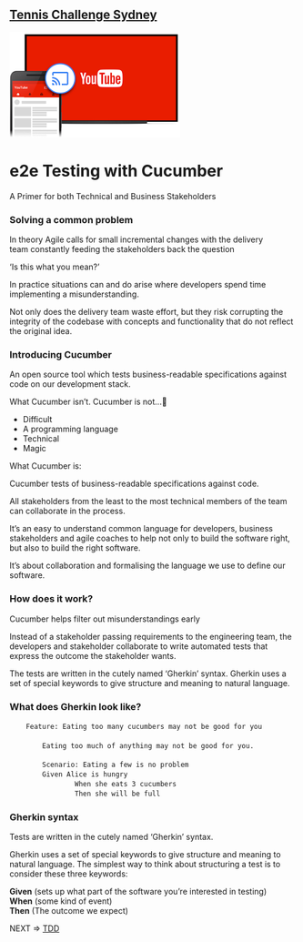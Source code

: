 
## [Tennis Challenge Sydney](./index.md)

[![Youtube](./img/youtube.png)](https://www.youtube.com/watch?v=_3vsosVX9r0)

# e2e Testing with Cucumber

A Primer for both Technical and Business Stakeholders

### Solving a common problem  

In theory Agile calls for small incremental changes with the delivery  
team constantly feeding the stakeholders back the question  

‘Is this what you mean?’

In practice situations can and do arise where developers spend time implementing a misunderstanding. 

Not only does the delivery team waste effort, but they risk corrupting the integrity of the codebase with concepts and functionality that do not reflect the original idea.

### Introducing Cucumber 

An open source tool which tests business-readable specifications against code on our development stack.

What Cucumber isn’t. Cucumber is not...

- Difficult
- A programming language
- Technical
- Magic 

What Cucumber is:

Cucumber tests of business-readable specifications against code.

All stakeholders from the least to the most technical members of the team can collaborate in the process.

It’s an easy to understand common language for developers, business stakeholders and agile coaches to help not only to build the software right, but also to build the right software. 

It’s about collaboration and formalising the language we use to define our software.

### How does it work?

Cucumber helps filter out misunderstandings early

Instead of a stakeholder passing requirements to the engineering team, the developers and stakeholder collaborate to write automated tests that express the outcome the stakeholder wants.

The tests are written in the cutely named ‘Gherkin’ syntax. Gherkin uses a set of special keywords to give structure and meaning to natural language.

### What does Gherkin look like?
```bash
    Feature: Eating too many cucumbers may not be good for you

        Eating too much of anything may not be good for you.

        Scenario: Eating a few is no problem            
        Given Alice is hungry 
                When she eats 3 cucumbers
                Then she will be full
```

### Gherkin syntax

Tests are written in the cutely named ‘Gherkin’ syntax. 

Gherkin uses a set of special keywords to give structure and meaning to natural language. The simplest way to think about structuring a test is to consider these three keywords: 

__Given__ (sets up what part of the software you’re interested in testing)  
__When__ (some kind of event)  
__Then__ (The outcome we expect)  

NEXT => [TDD](https://listingslab-software.github.io/tennis-challenge-sydney/tdd.html)